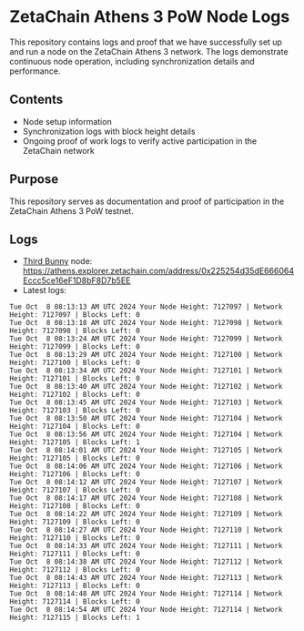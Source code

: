 # ZetaChain Athens 3 PoW Node Logs
This repository contains logs and proof that we have successfully set up and run a node on the ZetaChain Athens 3 network. The logs demonstrate continuous node operation, including synchronization details and performance.

## Contents
- Node setup information
- Synchronization logs with block height details
- Ongoing proof of work logs to verify active participation in the ZetaChain network

## Purpose
This repository serves as documentation and proof of participation in the ZetaChain Athens 3 PoW testnet.

## Logs

- [Third Bunny](https://thirdbunny.xyz/) node: https://athens.explorer.zetachain.com/address/0x225254d35dE666064Eccc5ce16eF1D8bF8D7b5EE
- Latest logs:
```
Tue Oct  8 08:13:13 AM UTC 2024 Your Node Height: 7127097 | Network Height: 7127097 | Blocks Left: 0
Tue Oct  8 08:13:18 AM UTC 2024 Your Node Height: 7127098 | Network Height: 7127098 | Blocks Left: 0
Tue Oct  8 08:13:24 AM UTC 2024 Your Node Height: 7127099 | Network Height: 7127099 | Blocks Left: 0
Tue Oct  8 08:13:29 AM UTC 2024 Your Node Height: 7127100 | Network Height: 7127100 | Blocks Left: 0
Tue Oct  8 08:13:34 AM UTC 2024 Your Node Height: 7127101 | Network Height: 7127101 | Blocks Left: 0
Tue Oct  8 08:13:40 AM UTC 2024 Your Node Height: 7127102 | Network Height: 7127102 | Blocks Left: 0
Tue Oct  8 08:13:45 AM UTC 2024 Your Node Height: 7127103 | Network Height: 7127103 | Blocks Left: 0
Tue Oct  8 08:13:50 AM UTC 2024 Your Node Height: 7127104 | Network Height: 7127104 | Blocks Left: 0
Tue Oct  8 08:13:56 AM UTC 2024 Your Node Height: 7127104 | Network Height: 7127105 | Blocks Left: 1
Tue Oct  8 08:14:01 AM UTC 2024 Your Node Height: 7127105 | Network Height: 7127105 | Blocks Left: 0
Tue Oct  8 08:14:06 AM UTC 2024 Your Node Height: 7127106 | Network Height: 7127106 | Blocks Left: 0
Tue Oct  8 08:14:12 AM UTC 2024 Your Node Height: 7127107 | Network Height: 7127107 | Blocks Left: 0
Tue Oct  8 08:14:17 AM UTC 2024 Your Node Height: 7127108 | Network Height: 7127108 | Blocks Left: 0
Tue Oct  8 08:14:22 AM UTC 2024 Your Node Height: 7127109 | Network Height: 7127109 | Blocks Left: 0
Tue Oct  8 08:14:27 AM UTC 2024 Your Node Height: 7127110 | Network Height: 7127110 | Blocks Left: 0
Tue Oct  8 08:14:33 AM UTC 2024 Your Node Height: 7127111 | Network Height: 7127111 | Blocks Left: 0
Tue Oct  8 08:14:38 AM UTC 2024 Your Node Height: 7127112 | Network Height: 7127112 | Blocks Left: 0
Tue Oct  8 08:14:43 AM UTC 2024 Your Node Height: 7127113 | Network Height: 7127113 | Blocks Left: 0
Tue Oct  8 08:14:48 AM UTC 2024 Your Node Height: 7127114 | Network Height: 7127114 | Blocks Left: 0
Tue Oct  8 08:14:54 AM UTC 2024 Your Node Height: 7127114 | Network Height: 7127115 | Blocks Left: 1
```
